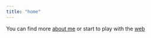 ```yaml
---
title: "home"
---
```


You can find more [about me](about%20me.md) or start to play with the [web](web.md)
